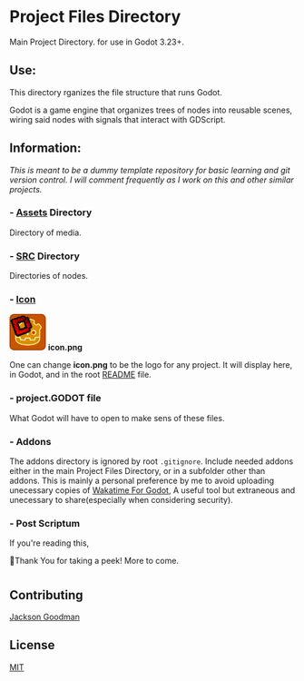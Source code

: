# Project Files Directory
Main Project Directory. for use in Godot 3.23+.

## Use:
This directory rganizes the file structure that runs Godot. 

Godot is a game engine that organizes trees of nodes into reusable scenes, wiring said nodes with signals that interact with GDScript. 

## Information:
_This is meant to be a dummy template repository for basic learning and git version control.
I will comment frequently as I work on this and other similar projects._

### - [Assets](./assets) Directory
Directory of media.

### - [SRC](./src) Directory
Directories of nodes.

### - [Icon](./icon.png)
[![logo](icon.png)](./icon.png) **icon.png**

One can change **icon.png** to be the logo for any project. It will display here, in Godot, and in the root [README](../README.md) file.

### - project.GODOT file
What Godot will have to open to make sens of these files.

### - Addons
The addons directory is ignored by root `.gitignore`.
Include needed addons either in the main Project Files Directory, or in a subfolder other than addons.
This is mainly a personal preference by me to avoid uploading unecessary copies of [Wakatime For Godot](https://github.com/thomazthz/godot-wakatime),
A useful tool but extraneous and unecessary to share(especially when considering security).

### - Post Scriptum
If you're reading this,

👋Thank You for taking a peek! More to come.


#
## Contributing
[Jackson Goodman](https://github.com/jacksonrgoodman)
## License
[MIT](https://choosealicense.com/licenses/mit/)